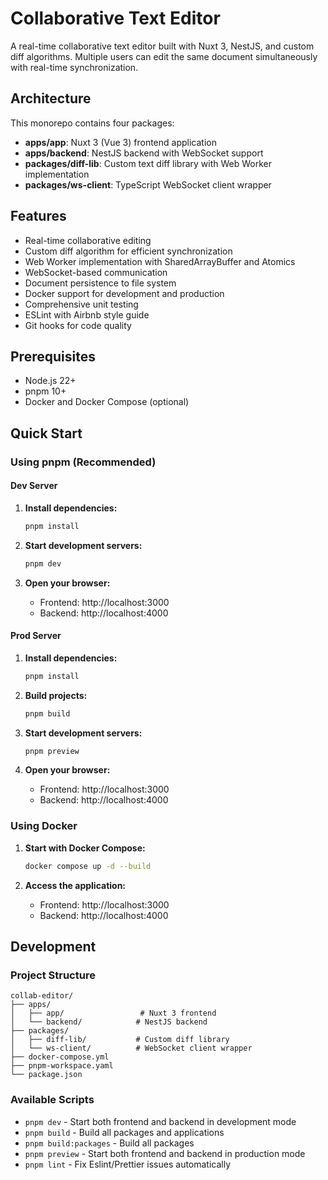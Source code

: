 # Collaborative Text Editor

A real-time collaborative text editor built with Nuxt 3, NestJS, and custom diff algorithms. Multiple users can edit the same document simultaneously with real-time synchronization.

## Architecture

This monorepo contains four packages:

- **apps/app**: Nuxt 3 (Vue 3) frontend application
- **apps/backend**: NestJS backend with WebSocket support
- **packages/diff-lib**: Custom text diff library with Web Worker implementation
- **packages/ws-client**: TypeScript WebSocket client wrapper

## Features

- Real-time collaborative editing
- Custom diff algorithm for efficient synchronization
- Web Worker implementation with SharedArrayBuffer and Atomics
- WebSocket-based communication
- Document persistence to file system
- Docker support for development and production
- Comprehensive unit testing
- ESLint with Airbnb style guide
- Git hooks for code quality

## Prerequisites

- Node.js 22+
- pnpm 10+
- Docker and Docker Compose (optional)

## Quick Start

### Using pnpm (Recommended)

#### Dev Server

1. **Install dependencies:**

   ```bash
   pnpm install
   ```

2. **Start development servers:**

   ```bash
   pnpm dev
   ```

3. **Open your browser:**
   - Frontend: http://localhost:3000
   - Backend: http://localhost:4000

#### Prod Server

1. **Install dependencies:**

   ```bash
   pnpm install
   ```

2. **Build projects:**

   ```bash
   pnpm build
   ```

3. **Start development servers:**

   ```bash
   pnpm preview
   ```

4. **Open your browser:**
   - Frontend: http://localhost:3000
   - Backend: http://localhost:4000

### Using Docker

1. **Start with Docker Compose:**

   ```bash
   docker compose up -d --build
   ```

2. **Access the application:**
   - Frontend: http://localhost:3000
   - Backend: http://localhost:4000

## Development

### Project Structure

```
collab-editor/
├── apps/
│   ├── app/                 # Nuxt 3 frontend
│   └── backend/            # NestJS backend
├── packages/
│   ├── diff-lib/           # Custom diff library
│   └── ws-client/          # WebSocket client wrapper
├── docker-compose.yml
├── pnpm-workspace.yaml
└── package.json
```

### Available Scripts

- `pnpm dev` - Start both frontend and backend in development mode
- `pnpm build` - Build all packages and applications
- `pnpm build:packages` - Build all packages
- `pnpm preview` - Start both frontend and backend in production mode
- `pnpm lint` - Fix Eslint/Prettier issues automatically
